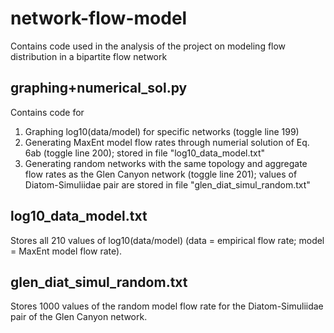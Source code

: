 # network-flow-model
Contains code used in the analysis of the project on modeling flow distribution in a bipartite flow network

## graphing+numerical_sol.py
Contains code for
1. Graphing log10(data/model) for specific networks (toggle line 199)
2. Generating MaxEnt model flow rates through numerial solution of Eq. 6ab (toggle line 200); stored in file "log10_data_model.txt"
3. Generating random networks with the same topology and aggregate flow rates as the Glen Canyon network (toggle line 201); values of Diatom-Simuliidae pair are stored in file "glen_diat_simul_random.txt"

## log10_data_model.txt
Stores all 210 values of log10(data/model) (data = empirical flow rate; model = MaxEnt model flow rate).

## glen_diat_simul_random.txt
Stores 1000 values of the random model flow rate for the Diatom-Simuliidae pair of the Glen Canyon network.
